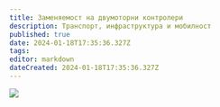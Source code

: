 ```yaml
---
title: Заменяемост на двумоторни контролери
description: Транспорт, инфраструктура и мобилност
published: true
date: 2024-01-18T17:35:36.327Z
tags: 
editor: markdown
dateCreated: 2024-01-18T17:35:36.327Z
---
```


<img src="https://drive.google.com/uc?export=view&id=1jr8P7k3W5LQ7MVLmzsrid7qIHHKhcNnF">